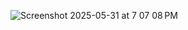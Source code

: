 ![Screenshot 2025-05-31 at 7 07 08 PM](https://github.com/user-attachments/assets/7b2d4e41-cf54-40e9-ba2c-be742d824324)
